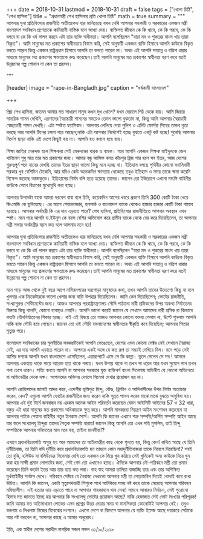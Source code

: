 +++
date = 2018-10-31
lastmod = 2018-10-31
draft = false
tags = ["খোলা চিঠি", "শেখ হাসিনা"]
title = "প্রধানমন্ত্রী শেখ হাসিনার প্রতি খোলা চিঠি"
math = true
summary = """
আপনার ঘৃনা প্রতিহিংসার রাজনীতি অতীতকেও হার মানিয়েছে যখন দেখি আপনার সহকারী ও সরকারের একজন মন্ত্রী বাংলাদেশ সংবিধান প্রণেতাকে কাদিয়ানী নাস্তিক বলে আখ্যা দেয়। ব্যক্তিগত জীবনে কে কি খাবে, কে কি পরবে, কে কি বলবে বা কে কি ধর্ম পালন করবে এটা তার ব্যক্তি স্বাধীনতা। আপনি বলেছিলেন "যারা মদ ও শুকরের মাংস খায় তারা বিকৃত"। আমি মানুষের মত প্রকাশের স্বাধীনতায় বিস্বাস করি, সেই অনুযায়ী একজন ব্যক্তি হিসাবে আপনি কাউকে বিকৃত বলতে পারেন কিন্তু একজন রাষ্ট্রপ্রধান হিসাবে আপনি তা বলতে পারেন না। অথচ এই আপনি সাতান্ন ও বত্রিশ ধারার মাধ্যমে মানুষের মত প্রকাশের ক্ষমতাকে রুদ্ধ করেছেন।তাই আপনি মানুষের মত প্রকাশের স্বাধীনতা হরণ করে যতই উন্নয়নের গল্প শোনান না কেন তা প্রহসন। 

"""

[header]
image = "rape-in-Bangladh.jpg"
caption = "ধর্ষকামী বাংলাদেশ"

+++

প্রিয় শেখ হাসিনা, জানেন আমার মত সাধারণ মানুষ কখন মুখ খোলে? যখন দেয়ালে পিঠ থেকে যায়। আমি জিয়ার সামরিক শাসন দেখিনি, এরশাদের স্বৈরাচারী শাসনের সময়েও তেমন ভালো বুঝতাম না, কিন্তু আমি আপনার স্বৈরাচারী স্বেচ্ছাচারী শাসন দেখছি। এটা স্পষ্টত ফ্যাসিবাদ। আপনার লেলিয়ে দেয়া পুলিশ ও এলিট ফোর্সরা শিবের তান্ডব নৃত্য করছে আর আপনি টিনের চসমা পরে আছেন;নাকি এটা আপনার নির্দেশেই হচ্ছে বুঝতে একটু কষ্ট হচ্ছে! শুনেছি আপনার নির্দেশ ছাড়া নাকি এই দেশে কিছুই হয় না। আপনি হও বললে হয়ে যায়। 

শিক্ষা জাতির মেরুদন্ড হলে শিক্ষকরা সেই মেরুদণ্ডের ধারক ও বাহক। আর আপনি একজন শিক্ষক মাইদুলকে জেল খাটালেন শুধু মাত্র তার মত প্রকাশের জন্য। আমার বন্ধু আসিফ বলত কাঁচপুর ব্রিজ পার হলে সব ইতর, আজ দেশের গুরুত্বপূর্ন পদে যাদের দেখছি তাদের ইতর ছাড়া ভালো কিছু মনে হচ্ছে না। ইতিহাস বলছে পৃথিবীর কোনো ফ্যাসিবাদী সরকার খুব বেশিদিন টেকেনি, আর যদিও কেউ অনেকদিন ক্ষমতায় থেকেছে তবুও ইতিহাস ও সময় তাকে ক্ষমা করেনি নিক্ষেপ করেছে আস্তাকুড়ে। ইতিহাসের নির্মম বলি হতে হয়েছে তাদের। জানেন তো ইউরোপে এখনো নাৎসি বাহিনীর কাউকে পেলে বিচারের মুখোমুখি করা হচ্ছে। 

আপনার উপদেষ্টা যাকে আমরা দরবেশ বাবা বলে চিনি, কয়েকদিন আগের খবরে প্রকাশ তিনি 300 কোটি টাকা খেয়ে জিএমজি কে ডুবিয়েছে। এর আগে শেয়ারবাজার, হলমার্ক ও বাংলাদেশ ব্যাংক থেকেও হাজার হাজার কোটি টাকা গায়েব হয়েছে। আপনার অর্থমন্ত্রী কি এর দায় এড়াতে পারে? শেখ হাসিনা, প্রতিহিংসার রাজনীতিতে আপনার অবস্থান এখন স্পষ্ট। মনে পরে আপনি ড.ইউনুস কে বয়স বেশির অভিযোগ করে গ্রামীন ব্যাংক থেকে বের করে দিয়েছিলেন, তা আপনার মন্ত্রী সভার অর্থমন্ত্রীর বয়স কত বলে আপনার মনে হয়! 

আপনার ঘৃনা প্রতিহিংসার রাজনীতি অতীতকেও হার মানিয়েছে যখন দেখি আপনার সহকারী ও সরকারের একজন মন্ত্রী বাংলাদেশ সংবিধান প্রণেতাকে কাদিয়ানী নাস্তিক বলে আখ্যা দেয়। ব্যক্তিগত জীবনে কে কি খাবে, কে কি পরবে, কে কি বলবে বা কে কি ধর্ম পালন করবে এটা তার ব্যক্তি স্বাধীনতা। আপনি বলেছিলেন "যারা মদ ও শুকরের মাংস খায় তারা বিকৃত"। আমি মানুষের মত প্রকাশের স্বাধীনতায় বিস্বাস করি, সেই অনুযায়ী একজন ব্যক্তি হিসাবে আপনি কাউকে বিকৃত বলতে পারেন কিন্তু একজন রাষ্ট্রপ্রধান হিসাবে আপনি তা বলতে পারেন না। অথচ এই আপনি সাতান্ন ও বত্রিশ ধারার মাধ্যমে মানুষের মত প্রকাশের ক্ষমতাকে রুদ্ধ করেছেন।তাই আপনি মানুষের মত প্রকাশের স্বাধীনতা হরণ করে যতই উন্নয়নের গল্প শোনান না কেন তা প্রহসন। 

মনে পড়ে আজ থেকে দুই বছর আগে নাসিরনগরের ঘরপোড়া মানুষদের কথা, তখন আপনি তাদের উদ্যেশ্যে কিছু না বলে খুলনার এক ক্রিকেটারকে ভালো খেলার জন্য বাড়ি উপহার দিয়েছিলেন। জানি কেন দিয়েছিলেন; ভোটের রাজনীতি, সংখ্যাগুরুর সেন্টিমেন্টের জন্য। আজও আপনার পররাষ্ট্রমন্ত্রণালয় সৌদি পাঠানো নারী শ্রমিকদের উপর অকথ্য নির্যাতনের বিরুদ্ধে কিছু বলেনি, কোনো ব্যবস্থাও নেয়নি। আপনি ভালো করেই জানেন যে সেখানে আমাদের নারী শ্রমিক রা কিভাবে কতটা যৌননির্যাতনের শিকার হচ্ছে। কই এই বিষয়ে তো আজও আপনার কোনো বক্তব্য পেলাম না, উল্টে শুনলাম আপনি নাকি হাফ সৌদি হয়ে গেছেন। জানেন তো ওই সৌদি বাংলাদেশের স্বাধীনতার স্বীকৃতি কবে দিয়েছিল; আপনার পিতার মৃত্যুর পরে। 

বাংলাদেশ সংবিধানের চার মূলনীতির সবকয়টিকেই আপনি ভেঙেছেন, দেশের এমন কোনো সেক্টর নেই সেখানে নৈরাজ্য নেই, এর দায় আপনি এড়াতে পারেন না। আপনার একই অঙ্গে যে কত রূপ তা সময়ই দেখিয়ে দিল। মনে পড়ে সেই আশির দশকে আপনি যখন বাংলাদেশে এসেছিলেন, এয়ারপোর্টে এসে সে কি কান্না। ভুলে গেলেন সে সব ! আসলে আপনার একহাত থাকে পায়ে আরেক হাত থাকে গলায়। যখন উপায় থাকে না তখন পা ধরেন আর যখন সুযোগ পান তখন গলা চেপে ধরেন। সত্যি বলতে আপনি বা আপনার সরকারে যুক্ত ব্যক্তিবর্গ বাংলা সিনেমায় অভিনীত যে কোনো অভিনেতা বা অভিনেত্রীর থেকে দক্ষ। আপনাদের অভিনয় দেখলে সিনেমা দেখার প্রয়োজন হয় না। 

আপনি রোহিঙ্গাদের জামাই আদর করে, এদেশীয় ভূমিপুত্র হিন্দু, বৌদ্ধ, খ্রিস্টান ও আদিবাসীদের উপর নির্মম অত্যাচার করেন, কেন? এগুলো আপনি ভোটের রাজনীতির জন্য করেন নাকি সুন্নত পালন করেন মাঝে মাঝে বুঝতে অসুবিধা হয়। আপনার এই দুই টার্মে জনবান্ধব নয় এরকম অনেক আইন পরিবর্তন করেছেন যেমন আইসিটি আইনের 57 ও 32 ধারা, বস্তুত এই ধারা মানুষের মত প্রকাশের অধিকারকে ক্ষুন্ন করে। আপনি মাদকদ্রব্য নিয়ন্ত্রণ আইন সংশোধন করেছেন যা আপনার পাইক পেয়াদা বাহিনীর নতুন ইনকাম সোর্স। আপনি কি জানেন এখানে শত্রু সম্পত্তি/অর্পিত সম্পত্তি আইন আছে যার ফলে সংখ্যালঘু হিন্দুরা তাদের পৈতৃক সম্পত্তি হারায়! জানেন কিন্তু আপনি তো এখন সহি মুসলিম, তাই হিন্দু সম্পত্তিকে আপনার গনিমতের মাল মনে হয়, তাইনা মাননীয়া!? 

এখানে প্রধানবিচারপতি অসুস্থ হয় আর আমাদের তা আইনমন্ত্রীর কাছ থেকে শুনতে হয়, কিন্তু কেন! কথিত আছে যে তিনি দুর্নীতিবাজ, তা তিনি যদি দুর্নীতি করে প্রধানবিচারপতি হন তাহলে কোন মহাদুর্নীতিবাজরা তাকে নিয়োগ দিয়েছিল!? সবই তো বুঝি, হলিউড বা বলিউডের সিনেমায় দেখি তো একজন কে দিয়ে খুন করিয়ে সেই খুনিকেই অন্য কাউকে দিয়ে খুন করা হয় সাক্ষী প্রমান লোপাটের জন্য, সেই গেম তো এখানেও হচ্ছে। ঐদিকে আপনার নৌ-পরিবহন মন্ত্রী তো প্রমান করেছেন তিনি কতটা ইতর আর তার হাত কত লম্বা। বাহ বাহ আমরা তালিয়া বাজাচ্ছি তার এবং তার অশিক্ষিত মুর্খবাহিনীর সার্কাস দেখে। পরিবহন সেক্টরে যে নৈরাজ্য দেখালো আপনার মন্ত্রী তা পোড়ামবিল দিয়েই খোদাই করে রাখা উচিত। আপনি কি জানেন, একটা মৃত্যুপথযাত্রী শিশুকে পথে আটকিয়ে সময় নষ্ট করে তাকে মেরেছে আপনার পরিবহন মফিয়ালীগ। এই হত্যার দায় এড়াতে পারে না আপনার শাহজাহান খান সেনা! সামনে আবারও নির্বাচন, সেই পুরোনো হিসাব মত জানতে ইচ্ছে হয় আপনার কি সংখ্যালঘু ভোটের প্রয়োজন আছে? নাকি হেফাজত সেই ভোট সংখ্যার পরিপূরক! জানি আমার মত অতিসাধারণ লোকের এসব প্রশ্নের উত্তর দেয়ার সময় বা মানসিকতা কোনোটাই আপনার নেই। তবুও বললাম ও লিখলাম নিজের বিবেকের দংশনে। এখনো দেশে বা বিদেশে আপনার যে ব্যক্তি ইমেজ আছে দয়াকরে সেটাকে আর নষ্ট করবেন না, আপনার কাছে এ আমার অনুরোধ।

ইতি,
এক স্বাধীন দেশের পরাধীন নাগরিক
সজল মন্ডল
৩১/১০/২০১৮
